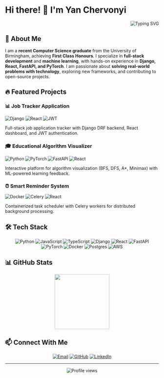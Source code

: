 # Hi there! 👋 I'm Yan Chervonyi

<p align="right">
  <img src="https://readme-typing-svg.herokuapp.com?font=Fira+Code&pause=1000&color=36BCF7&width=565&lines=Computer+Science+Student;Full+Stack+Developer;Machine+Learning+Enthusiast;Django+%26+React+Specialist" alt="Typing SVG" />
</p>

## 🚀 About Me

I am a **recent Computer Science graduate** from the University of Birmingham, achieving **First Class Honours**. I specialize in **full-stack development** and **machine learning**, with hands-on experience in **Django, React, FastAPI, and PyTorch**. I am passionate about **solving real-world problems with technology**, exploring new frameworks, and contributing to open-source projects.


## 🔥 Featured Projects

### 📊 Job Tracker Application
![Django](https://img.shields.io/badge/django-%23092E20.svg?style=flat-square&logo=django&logoColor=white) ![React](https://img.shields.io/badge/react-%2320232a.svg?style=flat-square&logo=react&logoColor=%2361DAFB) ![JWT](https://img.shields.io/badge/JWT-black?style=flat-square&logo=JSON%20web%20tokens)

Full-stack job application tracker with Django DRF backend, React dashboard, and JWT authentication.

### 🎓 Educational Algorithm Visualizer
![Python](https://img.shields.io/badge/python-3670A0?style=flat-square&logo=python&logoColor=ffdd54) ![PyTorch](https://img.shields.io/badge/PyTorch-%23EE4C2C.svg?style=flat-square&logo=PyTorch&logoColor=white) ![FastAPI](https://img.shields.io/badge/FastAPI-005571?style=flat-square&logo=fastapi)
![React](https://img.shields.io/badge/react-%2320232a.svg?style=flat-square&logo=react&logoColor=%2361DAFB)

Interactive platform for algorithm visualization (BFS, DFS, A*, Minimax) with ML-powered learning feedback.

### ⏰ Smart Reminder System
![Docker](https://img.shields.io/badge/docker-%230db7ed.svg?style=flat-square&logo=docker&logoColor=white) ![Celery](https://img.shields.io/badge/celery-%23a9cc54.svg?style=flat-square&logo=celery&logoColor=ddf4a4)
![React](https://img.shields.io/badge/react-%2320232a.svg?style=flat-square&logo=react&logoColor=%2361DAFB)

Containerized task scheduler with Celery workers for distributed background processing.

## 🛠️ Tech Stack

<div align="center">

![Python](https://img.shields.io/badge/python-3670A0?style=for-the-badge&logo=python&logoColor=ffdd54)
![JavaScript](https://img.shields.io/badge/javascript-%23323330.svg?style=for-the-badge&logo=javascript&logoColor=%23F7DF1E)
![TypeScript](https://img.shields.io/badge/typescript-%23007ACC.svg?style=for-the-badge&logo=typescript&logoColor=white)
![Django](https://img.shields.io/badge/django-%23092E20.svg?style=for-the-badge&logo=django&logoColor=white)
![React](https://img.shields.io/badge/react-%2320232a.svg?style=for-the-badge&logo=react&logoColor=%2361DAFB)
![FastAPI](https://img.shields.io/badge/FastAPI-005571?style=for-the-badge&logo=fastapi)
![PyTorch](https://img.shields.io/badge/PyTorch-%23EE4C2C.svg?style=for-the-badge&logo=PyTorch&logoColor=white)
![Docker](https://img.shields.io/badge/docker-%230db7ed.svg?style=for-the-badge&logo=docker&logoColor=white)
![Postgres](https://img.shields.io/badge/postgres-%23316192.svg?style=for-the-badge&logo=postgresql&logoColor=white)
![AWS](https://img.shields.io/badge/AWS-%23FF9900.svg?style=for-the-badge&logo=amazon-aws&logoColor=white)

</div>

## 📊 GitHub Stats

<div align="center">
  <img height="180em" src="https://github-readme-stats.vercel.app/api/top-langs/?username=yanchikpiypiy&layout=compact&langs_count=8&theme=tokyonight"/>
</div>

## 📫 Connect With Me

<div align="center">

[![Email](https://img.shields.io/badge/Email-D14836?style=for-the-badge&logo=gmail&logoColor=white)](mailto:yanchervonyy@gmail.com)
[![GitHub](https://img.shields.io/badge/GitHub-100000?style=for-the-badge&logo=github&logoColor=white)](https://github.com/yanchikpiypiy)
[![LinkedIn](https://img.shields.io/badge/LinkedIn-0077B5?style=for-the-badge&logo=linkedin&logoColor=white)](https://www.linkedin.com/in/yan-chervonyy-861982375/)

</div>

---

<div align="center">
  <img src="https://komarev.com/ghpvc/?username=yanchikpiypiy&color=blueviolet&style=flat-square&label=Profile+Views" alt="Profile views" />
</div>
